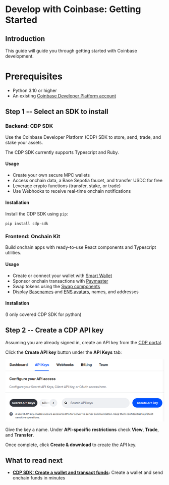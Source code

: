 # Develop with Coinbase: Getting Started

## Introduction

This guide will guide you through getting started with Coinbase development.

<!-- For the sake of brevity, I'm only covering the CDP Python setup here -->

# Prerequisites

- Python 3.10 or higher
- An existing [Coinbase Developer Platform account](https://login.coinbase.com/signup)

## Step 1 -- Select an SDK to install

### Backend: CDP SDK
Use the Coinbase Developer Platform (CDP) SDK to store, send, trade, and stake your assets.

The CDP SDK currently supports Typescript and Ruby.
#### Usage
- Create your own secure MPC wallets 
- Access onchain data, a Base Sepotia faucet, and transfer USDC for free
- Leverage crypto functions (transfer, stake, or trade)
- Use Webhooks to receive real-time onchain notifications

#### Installation

Install the CDP SDK using `pip`:

```
pip install cdp-sdk
```

### Frontend: Onchain Kit

Build onchain apps with ready-to-use React components and Typescript utilities. 

#### Usage
- Create or connect your wallet with [Smart Wallet](https://www.smartwallet.dev)
- Sponsor onchain transactions with [Paymaster](https://www.coinbase.com/developer-platform/products/paymaster)
- Swap tokens using the [Swap components](https://onchainkit.xyz/swap/swap)
- Display [Basenames](https://www.base.org/names) and [ENS avatars](https://docs.ens.domains/web/avatars), names, and addresses

#### Installation
<!-- install instructions -->
(I only covered CDP SDK for python) 

## Step 2 -- Create a CDP API key

Assuming you are already signed in, create an API key from the [CDP portal](https://portal.cdp.coinbase.com/projects/api-keys).

Click the **Create API key** button under the **API Keys** tab:

![Create API Key](img/cdp-api-key.png)

Give the key a name. Under **API-specific restrictions** check **View**, **Trade**, and **Transfer**.

Once complete, click **Create & download** to create the API key.

## What to read next

- **[CDP SDK: Create a wallet and transact funds](backend-create-wallet.md):** Create a wallet and send onchain funds in minutes
